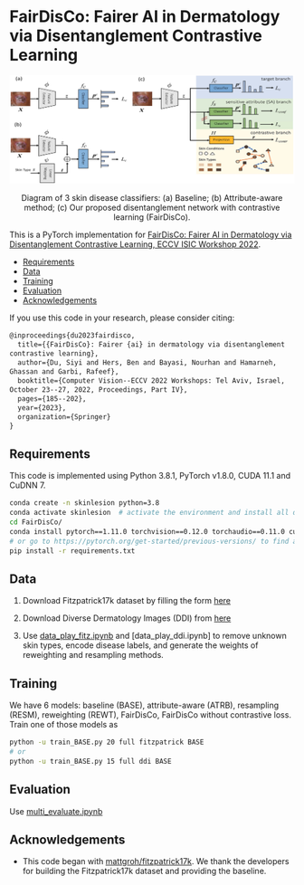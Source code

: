 FairDisCo: Fairer AI in Dermatology via Disentanglement Contrastive Learning
====================================================

![alt text](Images/model_architecture.jpg)
<p align="center">Diagram of 3  skin disease classifiers: (a) Baseline; (b) Attribute-aware method; (c) Our proposed disentanglement network with contrastive learning (FairDisCo).</p>

This is a PyTorch implementation for [FairDisCo: Fairer AI in Dermatology via Disentanglement Contrastive Learning, ECCV ISIC Workshop 2022][7].


  * [Requirements](#Requirements)
  * [Data](#Data)
  * [Training](#training)
  * [Evaluation](#evaluation)
  * [Acknowledgements](#acknowledgements)



If you use this code in your research, please consider citing:

```text
@inproceedings{du2023fairdisco,
  title={{FairDisCo}: Fairer {ai} in dermatology via disentanglement contrastive learning},
  author={Du, Siyi and Hers, Ben and Bayasi, Nourhan and Hamarneh, Ghassan and Garbi, Rafeef},
  booktitle={Computer Vision--ECCV 2022 Workshops: Tel Aviv, Israel, October 23--27, 2022, Proceedings, Part IV},
  pages={185--202},
  year={2023},
  organization={Springer}
}
```

  <!-- pages = {11125--11132},
  booktitle = {Proceedings of the Thirty-Fourth AAAI Conference on Artificial Intelligence (AAAI-20)} -->


  Requirements
----------------------
This code is implemented using Python 3.8.1, PyTorch v1.8.0, CUDA 11.1 and CuDNN 7. 

```sh
conda create -n skinlesion python=3.8
conda activate skinlesion  # activate the environment and install all dependencies
cd FairDisCo/
conda install pytorch==1.11.0 torchvision==0.12.0 torchaudio==0.11.0 cudatoolkit=11.3 -c pytorch
# or go to https://pytorch.org/get-started/previous-versions/ to find a right command to install pytorch
pip install -r requirements.txt
```


Data
----------------------
1. Download Fitzpatrick17k dataset by filling the form [here][1]

2. Download Diverse Dermatology Images (DDI) from [here][2]

3. Use [data_play_fitz.ipynb][4] and [data_play_ddi.ipynb] to remove unknown skin types, encode disease labels, and generate the weights of reweighting and resampling methods.



Training
---------------------
We have 6 models: baseline (BASE), attribute-aware (ATRB), resampling (RESM), reweighting (REWT), FairDisCo, FairDisCo without contrastive loss. Train one of those models as
```sh
python -u train_BASE.py 20 full fitzpatrick BASE
# or
python -u train_BASE.py 15 full ddi BASE
```

Evaluation
---------------------
Use [multi_evaluate.ipynb][3]



Acknowledgements
----------------

* This code began with [mattgroh/fitzpatrick17k][6]. We thank the developers for building the Fitzpatrick17k dataset and providing the baseline.


[1]: https://github.com/mattgroh/fitzpatrick17k
[2]: https://ddi-dataset.github.io/index.html#dataset
[3]: https://github.com/siyi-wind/FairDisCo/blob/main/multi_evaluate.ipynb
[4]: https://github.com/siyi-wind/FairDisCo/blob/main/data_play_fitz.ipynb
[5]: https://github.com/siyi-wind/FairDisCo/blob/main/data_play_fitz.ipynb
[6]: https://github.com/mattgroh/fitzpatrick17k
[7]: https://arxiv.org/abs/2208.10013
